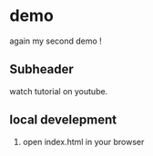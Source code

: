 # demo

again my second demo !

## Subheader

watch tutorial on youtube.

## local develepment

1. open index.html in your browser

